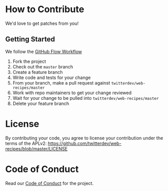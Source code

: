 # How to Contribute

We'd love to get patches from you!

## Getting Started

We follow the [GitHub Flow Workflow](https://guides.github.com/introduction/flow/)

1.  Fork the project
1.  Check out the `master` branch
1.  Create a feature branch
1.  Write code and tests for your change
1.  From your branch, make a pull request against `twitterdev/web-recipes/master`
1.  Work with repo maintainers to get your change reviewed
1.  Wait for your change to be pulled into `twitterdev/web-recipes/master`
1.  Delete your feature branch

# License

By contributing your code, you agree to license your contribution under the
terms of the APLv2: https://github.com/twitterdev/web-recipes/blob/master/LICENSE

# Code of Conduct

Read our [Code of Conduct](CODE_OF_CONDUCT.md) for the project.
